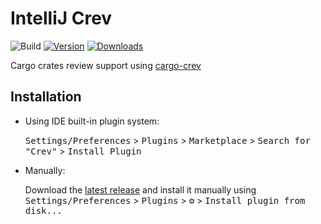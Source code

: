 # IntelliJ Crev

![Build](https://github.com/avrong/intellij-crev/workflows/Build/badge.svg)
[![Version](https://img.shields.io/jetbrains/plugin/v/17662.svg)](https://plugins.jetbrains.com/plugin/17662)
[![Downloads](https://img.shields.io/jetbrains/plugin/d/17662.svg)](https://plugins.jetbrains.com/plugin/17662)

<!-- Plugin description -->
Cargo crates review support using <a href="https://github.com/crev-dev/cargo-crev">cargo-crev</a>
<!-- Plugin description end -->

## Installation

- Using IDE built-in plugin system:
  
  <kbd>Settings/Preferences</kbd> > <kbd>Plugins</kbd> > <kbd>Marketplace</kbd> > <kbd>Search for "Crev"</kbd> >
  <kbd>Install Plugin</kbd>
  
- Manually:

  Download the [latest release](https://github.com/avrong/intellij-crev/releases/latest) and install it manually using
  <kbd>Settings/Preferences</kbd> > <kbd>Plugins</kbd> > <kbd>⚙️</kbd> > <kbd>Install plugin from disk...</kbd>
